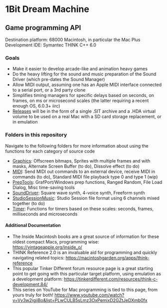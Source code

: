 # 1Bit Dream Machine

## Game programming API 

Destination platform: 68000 Macintosh, in particular the Mac Plus 
Development IDE: Symantec THINK C++ 6.0

### Goals

* Make it easier to develop arcade-like and animation heavy games
* Do the heavy lifting for the sound and music preparation of the Sound Driver (which pre-dates the Sound Manager)
* Allow MIDI output, assuming one has an Apple MIDI interface connected to a serial port, or a 3rd party clone
* Simplifies timing managers for specific delays based on seconds, on frames, on ms or microsecond scales (the latter requiring a recent enough OS, 6.0.3+ iirc)
* [Releases](https://github.com/Mu0n/1bitdreammachine/releases/) will be in the form of a single .SIT archive and a .HDA virtual volume to be used on a real Mac with a SD card storage replacement, or in emulation

### Folders in this repository 
Navigate to the following folders for more information about using the functions for each category of source code 

* [Graphics](https://github.com/Mu0n/1bitdreammachine/tree/main/Graphics):  Offscreen bitmaps, Sprites with multiple frames and with masks, Alternate Screen Buffer (to do), Dissolve effect (to do) 
* [MIDI](https://github.com/Mu0n/1bitdreammachine/tree/main/MIDI): Send MIDI out commands to an external device, receive MIDI in commands (to do), Standard MIDI file playback type 0 and type 1 (wip) 
* [PrepTools](https://github.com/Mu0n/1bitdreammachine/tree/main/PrepTools): GrafPort/Windows prep functions, Ranged Random, File Load Dialog, Misc time-saving tools 
* [SoundDriver](https://github.com/Mu0n/1bitdreammachine/tree/main/SoundDriver): Square wave synth, 4-voice synth, Freeform synth
* [StudioSessionMusic](https://github.com/Mu0n/1bitdreammachine/tree/main/StudioSessionMusic): Studio Session file format using 6 channels mixed together (to do)
* [Timer](https://github.com/Mu0n/1bitdreammachine/tree/main/Timer): Functions for timers based on these scales: seconds, frames, milliseconds and microseconds

#### Additional Documentation

* The Inside Macintosh books are a great source of information for these oldest compact Macs, programming wise: https://vintageapple.org/inside_o/
* THINK Reference 2.0 is an invaluable aid for programming and quickly navigating related topics: https://macintoshgarden.org/apps/think-reference
* This popular Tinker Different forum resource page is a great starting point to get going with this particular target platform, using emulation as a development platform: https://tinkerdifferent.com/resources/think-c-development.84/
* This series on YouTube for Mac programming is tied to this page, from yours truly for both! https://www.youtube.com/watch?v=Vv3w2igjiBo&list=PLwCULB5sLmz3OxPemixD2GZtJeDXmb0fx
